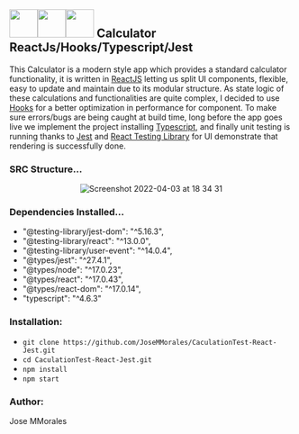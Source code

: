 ## <img src="https://raw.githubusercontent.com/alDuncanson/react-hooks-snippets/master/icon.png" width="50"/><img src="https://miro.medium.com/max/816/1*mn6bOs7s6Qbao15PMNRyOA.png" width="50"/><img src="https://ih1.redbubble.net/image.404020079.1876/st,small,507x507-pad,600x600,f8f8f8.u7.jpg" width="50"/> Calculator ReactJs/Hooks/Typescript/Jest

This Calculator is a modern style app which provides a standard calculator functionality, it is written in [ReactJS](https://reactjs.org/docs/introducing-jsx.html) letting us split UI components, flexible, easy to update and maintain due to its modular structure. As state logic of these calculations and functionalities are quite complex, I decided to use [Hooks](https://reactjs.org/docs/hooks-reference.html) for a better optimization in performance for component. To make sure errors/bugs are being caught at build time, long before the app goes live we implement the project installing [Typescript](https://www.typescriptlang.org/docs/handbook/typescript-from-scratch.html), and finally unit testing is running thanks to [Jest](https://jestjs.io/docs/tutorial-react) and [React Testing Library](https://testing-library.com/docs/react-testing-library/intro/) for UI demonstrate that rendering is successfully done.   
### SRC Structure...
<div align="center">

![Screenshot 2022-04-03 at 18 34 31](https://user-images.githubusercontent.com/43299285/161438210-dbc53d4f-a8c8-4569-b221-8809482ef7a8.png)

</div>

### Dependencies Installed...
* "@testing-library/jest-dom": "^5.16.3",
* "@testing-library/react": "^13.0.0",
* "@testing-library/user-event": "^14.0.4",
* "@types/jest": "^27.4.1",
* "@types/node": "^17.0.23",
* "@types/react": "^17.0.43",
* "@types/react-dom": "^17.0.14",
* "typescript": "^4.6.3"
### Installation:
* `git clone https://github.com/JoseMMorales/CaculationTest-React-Jest.git`
* `cd CaculationTest-React-Jest.git`
* `npm install`
* `npm start`

### Author:
Jose MMorales
